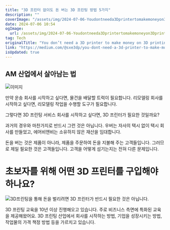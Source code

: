 ```yaml
---
title: "3D 프린터 없이도 돈 버는 3D 프린팅 방법 5가지"
description: ""
coverImage: "/assets/img/2024-07-06-Youdontneeda3Dprintertomakemoneyon3Dprinting_0.png"
date: 2024-07-06 10:54
ogImage:
  url: /assets/img/2024-07-06-Youdontneeda3Dprintertomakemoneyon3Dprinting_0.png
tag: Tech
originalTitle: "You don’t need a 3D printer to make money on 3D printing"
link: "https://medium.com/@sxe3dp/you-dont-need-a-3d-printer-to-make-money-on-3d-printing-45abb4bd3e87"
isUpdated: true
---
```


## AM 산업에서 살아남는 법

![이미지](/assets/img/2024-07-06-Youdontneeda3Dprintertomakemoneyon3Dprinting_0.png)

만약 운송 회사를 시작하고 싶다면, 물건을 배달할 트럭이 필요합니다. 리모델링 회사를 시작하고 싶다면, 리모델링 작업을 수행할 도구가 필요합니다.

그렇다면 3D 프린팅 서비스 회사를 시작하고 싶다면, 3D 프린터가 필요한 것일까요?

<!-- cozy-coder - 수평 -->

<ins class="adsbygoogle"
     style="display:block"
     data-ad-client="ca-pub-4877378276818686"
     data-ad-slot="1107185301"
     data-ad-format="auto"
     data-full-width-responsive="true"></ins>

<script>
     (adsbygoogle = window.adsbygoogle || []).push({});
</script>

과거의 경우와 마찬가지로 반드시 그런 것은 아닙니다. 우버는 자사의 택시 없이 택시 회사를 만들었고, 에어비앤비는 소유하지 않은 재산을 임대합니다.

돈을 버는 것은 제품이 아니라, 제품을 주문하여 돈을 지불해 주는 고객들입니다. 그러므로 제일 필요한 것은 고객들입니다. 고객을 어떻게 섬기는지는 전혀 다른 문제입니다.

# 초보자를 위해 어떤 3D 프린터를 구입해야 하나요?

![3D프린팅을 통해 돈을 벌리려면 3D 프린터가 반드시 필요한 것은 아닙니다.](/assets/img/2024-07-06-Youdontneeda3Dprintertomakemoneyon3Dprinting_1.png)

<!-- cozy-coder - 수평 -->

<ins class="adsbygoogle"
     style="display:block"
     data-ad-client="ca-pub-4877378276818686"
     data-ad-slot="1107185301"
     data-ad-format="auto"
     data-full-width-responsive="true"></ins>

<script>
     (adsbygoogle = window.adsbygoogle || []).push({});
</script>

3D 프린팅 교육을 10년 이상 진행해오고 있습니다. 주로 비즈니스 측면에 특화된 교육을 제공해왔어요. 3D 프린팅 산업에서 회사를 시작하는 방법, 기업을 성장시키는 방법, 작업물의 가격 책정 방법 등을 가르치고 있습니다.
